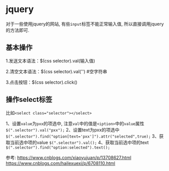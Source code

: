 # jquery

对于一些使用jquery的网站, 有些`input`标签不能正常输入值, 所以直接调用jquery的方法即可.


## 基本操作
1.发送文本语法：$(css selector).val(输入值)

2.清空文本语法：$(css selector).val('') #空字符串

3.点击按钮：$(css selector).click()

## 操作select标签
比如`<select class="selector"></select>`

1、设置`value`为`pxx`的项选中, 注意`val`中的值是`<iption>`中的`value`属性
    `$(".selector").val("pxx");`
2、设置text为pxx的项选中
    `$(".selector").find("option[text='pxx']").attr("selected",true);`
3、获取当前选中项的value
    `$(".selector").val();`
4、获取当前选中项的text
    `$(".selector").find("option:selected").text();`









参考:
https://www.cnblogs.com/xiaoyujuan/p/13708627.html
https://www.cnblogs.com/hailexuexi/p/6708110.html